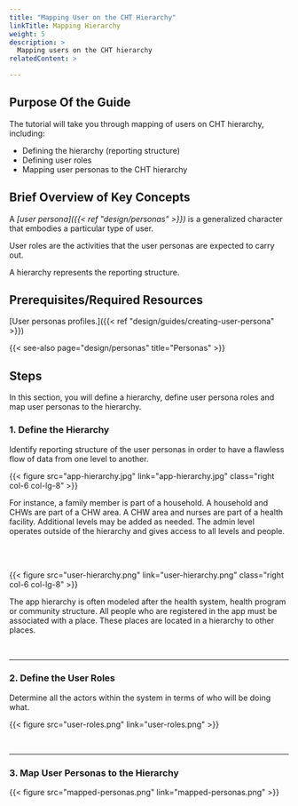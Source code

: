```yaml
---
title: "Mapping User on the CHT Hierarchy"
linkTitle: Mapping Hierarchy
weight: 5
description: >
  Mapping users on the CHT hierarchy
relatedContent: >

---
```


## Purpose Of the Guide

The tutorial will take you through mapping of users on CHT hierarchy, including:

- Defining the hierarchy (reporting structure)
- Defining user roles
- Mapping user personas to the CHT hierarchy

## Brief Overview of Key Concepts

A *[user persona]({{< ref "design/personas" >}})* is a generalized character that embodies a particular type of user.

User roles are the activities that the user personas are expected to carry out.

A hierarchy represents the reporting structure.

## Prerequisites/Required Resources

[User personas profiles.]({{< ref "design/guides/creating-user-persona" >}})

{{< see-also page="design/personas" title="Personas" >}}

## Steps

In this section, you will define a hierarchy, define user persona roles and map user personas to the hierarchy.

### 1. Define the Hierarchy

Identify reporting structure of the user personas in order to have a flawless flow of data from one level to another.

{{< figure src="app-hierarchy.jpg" link="app-hierarchy.jpg" class="right col-6 col-lg-8" >}}

For instance, a family member is part of a household. A household and CHWs are part of a CHW area. A CHW area and nurses are part of a health facility. Additional levels may be added as needed. The admin level operates outside of the hierarchy and gives access to all levels and people.

<br clear="all">

<br clear="all">

{{< figure src="user-hierarchy.png" link="user-hierarchy.png" class="right col-6 col-lg-8" >}}

The app hierarchy is often modeled after the health system, health program or community structure. All people who are registered in the app must be associated with a place. These places are located in a hierarchy to other places.

<br clear="all">

 *****

### 2. Define the User Roles

Determine all the actors within the system in terms of who will be doing what.

{{< figure src="user-roles.png" link="user-roles.png" >}}

<br clear="all">

 *****

### 3. Map User Personas to the Hierarchy

{{< figure src="mapped-personas.png" link="mapped-personas.png" >}}
